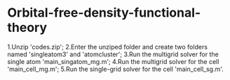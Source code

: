 # Orbital-free-density-functional-theory
1.Unzip 'codes.zip';
2.Enter the unziped folder and create two folders named 'singleatom3' and 'atomcluster';
3.Run the multigrid solver for the single atom 'main_singatom_mg.m';
4.Run the multigrid solver for the cell 'main_cell_mg.m';
5.Run the single-grid solver for the cell 'main_cell_sg.m'.

